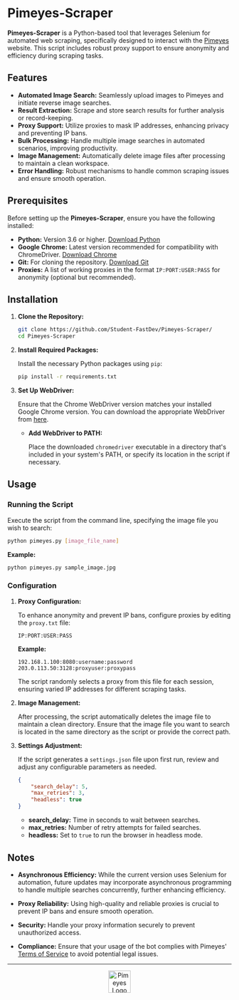 # Pimeyes-Scraper

**Pimeyes-Scraper** is a Python-based tool that leverages Selenium for automated web scraping, specifically designed to interact with the [Pimeyes](https://pimeyes.com/) website. This script includes robust proxy support to ensure anonymity and efficiency during scraping tasks.

## Features

- **Automated Image Search:** Seamlessly upload images to Pimeyes and initiate reverse image searches.
- **Result Extraction:** Scrape and store search results for further analysis or record-keeping.
- **Proxy Support:** Utilize proxies to mask IP addresses, enhancing privacy and preventing IP bans.
- **Bulk Processing:** Handle multiple image searches in automated scenarios, improving productivity.
- **Image Management:** Automatically delete image files after processing to maintain a clean workspace.
- **Error Handling:** Robust mechanisms to handle common scraping issues and ensure smooth operation.

## Prerequisites

Before setting up the **Pimeyes-Scraper**, ensure you have the following installed:

- **Python:** Version 3.6 or higher. [Download Python](https://www.python.org/downloads/)
- **Google Chrome:** Latest version recommended for compatibility with ChromeDriver. [Download Chrome](https://www.google.com/chrome/)
- **Git:** For cloning the repository. [Download Git](https://git-scm.com/downloads)
- **Proxies:** A list of working proxies in the format `IP:PORT:USER:PASS` for anonymity (optional but recommended).

## Installation

1. **Clone the Repository:**

    ```sh
    git clone https://github.com/Student-FastDev/Pimeyes-Scraper/
    cd Pimeyes-Scraper
    ```

2. **Install Required Packages:**

    Install the necessary Python packages using `pip`:

    ```sh
    pip install -r requirements.txt
    ```

3. **Set Up WebDriver:**

    Ensure that the Chrome WebDriver version matches your installed Google Chrome version. You can download the appropriate WebDriver from [here](https://sites.google.com/a/chromium.org/chromedriver/downloads).

    - **Add WebDriver to PATH:**

      Place the downloaded `chromedriver` executable in a directory that's included in your system's PATH, or specify its location in the script if necessary.

## Usage

### Running the Script

Execute the script from the command line, specifying the image file you wish to search:

```bash
python pimeyes.py [image_file_name]
```

**Example:**

```bash
python pimeyes.py sample_image.jpg
```

### Configuration

1. **Proxy Configuration:**

    To enhance anonymity and prevent IP bans, configure proxies by editing the `proxy.txt` file:

    ```plaintext
    IP:PORT:USER:PASS
    ```

    **Example:**

    ```plaintext
    192.168.1.100:8080:username:password
    203.0.113.50:3128:proxyuser:proxypass
    ```

    The script randomly selects a proxy from this file for each session, ensuring varied IP addresses for different scraping tasks.

2. **Image Management:**

    After processing, the script automatically deletes the image file to maintain a clean directory. Ensure that the image file you want to search is located in the same directory as the script or provide the correct path.

3. **Settings Adjustment:**

    If the script generates a `settings.json` file upon first run, review and adjust any configurable parameters as needed.

    ```json
    {
        "search_delay": 5,
        "max_retries": 3,
        "headless": true
    }
    ```

    - **search_delay:** Time in seconds to wait between searches.
    - **max_retries:** Number of retry attempts for failed searches.
    - **headless:** Set to `true` to run the browser in headless mode.

## Notes

- **Asynchronous Efficiency:** While the current version uses Selenium for automation, future updates may incorporate asynchronous programming to handle multiple searches concurrently, further enhancing efficiency.
  
- **Proxy Reliability:** Using high-quality and reliable proxies is crucial to prevent IP bans and ensure smooth operation.
  
- **Security:** Handle your proxy information securely to prevent unauthorized access.
  
- **Compliance:** Ensure that your usage of the bot complies with Pimeyes' [Terms of Service](https://pimeyes.com/legal) to avoid potential legal issues.

---

<div align="center">  
    <img src="https://s3-eu-west-1.amazonaws.com/tpd/logos/60910dd62ebaea0001d6f783/0x0.png" alt="Pimeyes Logo" width="50px">
</div>
